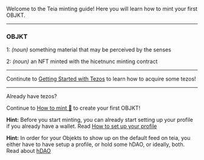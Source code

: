 Welcome to the Teia minting guide! Here you will learn how to mint your first OBJKT.

***
### **OBJKT**
1: _(noun)_ something material that may be perceived by the senses

2: _(noun)_ an NFT minted with the hicetnunc minting contract
***

Continute to [Getting Started with Tezos](https://github.com/teia-community/teia-ui/wiki/Getting-Started-with-Tezos) to learn how to acquire some tezos!
***
Already have tezos?

Continue to [How to mint 🌿](https://github.com/teia-community/teia-ui/wiki/How-to-mint-🌿) to create your first OBJKT!

**Hint:** Before you start minting, you can already start setting up your profile if you already have a wallet. Read [How to set up your profile](https://github.com/teia-community/teia-ui/wiki/Edit-your-profile)

**Hint:** In order for your Objekts to show up on the default feed on teia, you either have to have setup a profile, or hold some hDAO, or ideally, both. Read about [hDAO](https://github.com/teia-community/teia-ui/wiki/hDAO) 